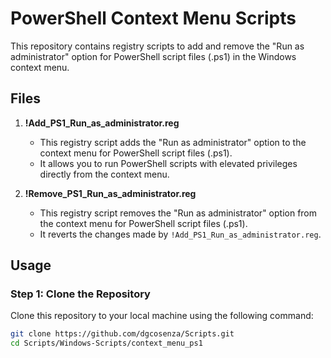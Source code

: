# PowerShell Context Menu Scripts

This repository contains registry scripts to add and remove the "Run as administrator" option for PowerShell script files (.ps1) in the Windows context menu.

## Files

1. **!Add_PS1_Run_as_administrator.reg**
    - This registry script adds the "Run as administrator" option to the context menu for PowerShell script files (.ps1).
    - It allows you to run PowerShell scripts with elevated privileges directly from the context menu.

2. **!Remove_PS1_Run_as_administrator.reg**
    - This registry script removes the "Run as administrator" option from the context menu for PowerShell script files (.ps1).
    - It reverts the changes made by `!Add_PS1_Run_as_administrator.reg`.

## Usage

### Step 1: Clone the Repository

Clone this repository to your local machine using the following command:

```bash
git clone https://github.com/dgcosenza/Scripts.git
cd Scripts/Windows-Scripts/context_menu_ps1
